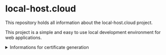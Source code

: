 # local-host.cloud

This repository holds all information about the local-host.cloud project.

This project is a simple and easy to use local development environment for web applications.

<details>
<summary>Informations for certificate generation</summary>

The following information is just a note for myself and maybe future contributors.

```bash
# Run as root:
certbot certonly --manual --preferred-challenges dns -d "local-host.cloud"
cp /etc/letsencrypt/live/local-host.cloud/*.pem .
exit

# As normal user:
rm certs.zip
openssl x509 -enddate -noout -in cert.pem | sed 's/^notAfter=//; s/ GMT$//' | xargs -I{} date -d "{}" +%s | tr -d '\n' | tee expiry
zip certs.zip *.pem
cd ..
```

</details>
